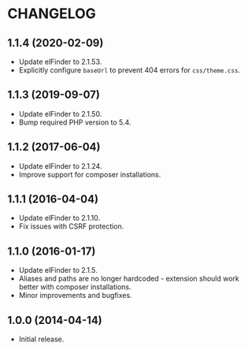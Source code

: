 CHANGELOG
=========


1.1.4 (2020-02-09)
------------------

- Update elFinder to 2.1.53.
- Explicitly configure `baseUrl` to prevent 404 errors for `css/theme.css`.

1.1.3 (2019-09-07)
------------------

- Update elFinder to 2.1.50.
- Bump required PHP version to 5.4.


1.1.2 (2017-06-04)
------------------

- Update elFinder to 2.1.24.
- Improve support for composer installations.


1.1.1 (2016-04-04)
------------------

- Update elFinder to 2.1.10.
- Fix issues with CSRF protection.


1.1.0 (2016-01-17)
------------------

- Update elFinder to 2.1.5.
- Aliases and paths are no longer hardcoded - extension should work better with composer installations.
- Minor improvements and bugfixes.


1.0.0 (2014-04-14)
------------------

- Initial release.

